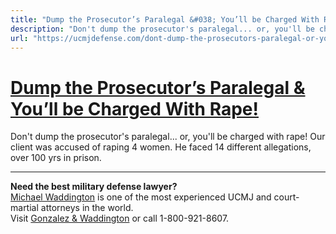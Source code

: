 ```yaml
---
title: "Dump the Prosecutor’s Paralegal &#038; You’ll be Charged With Rape!"
description: "Don't dump the prosecutor's paralegal... or, you'll be charged with rape! Our client was accused of raping 4 women. He faced 14 different allegations, over 100 yrs in prison. "
url: "https://ucmjdefense.com/dont-dump-the-prosecutors-paralegal-or-you-be-charged-with-rape.html"
---
```


# [Dump the Prosecutor’s Paralegal &#038; You’ll be Charged With Rape!](https://ucmjdefense.com/dont-dump-the-prosecutors-paralegal-or-you-be-charged-with-rape.html)

Don't dump the prosecutor's paralegal... or, you'll be charged with rape! Our client was accused of raping 4 women. He faced 14 different allegations, over 100 yrs in prison. 

---

**Need the best military defense lawyer?**  
[Michael Waddington](https://ucmjdefense.com/attorneys/michael-stewart-waddington-partner.html) is one of the most experienced UCMJ and court-martial attorneys in the world.  
Visit [Gonzalez & Waddington](https://ucmjdefense.com) or call 1-800-921-8607.
